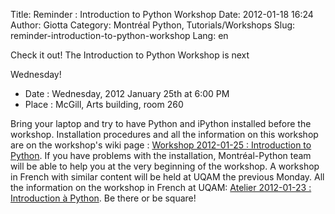 Title: Reminder : Introduction to Python Workshop
Date: 2012-01-18 16:24
Author: Giotta
Category: Montréal Python, Tutorials/Workshops
Slug: reminder-introduction-to-python-workshop
Lang: en

<!--:en-->Check it out! The Introduction to Python Workshop is next
Wednesday!

-   Date : Wednesday, 2012 January 25th at 6:00 PM
-   Place : McGill, Arts building, room 260

Bring your laptop and try to have Python and iPython installed before
the workshop. Installation procedures and all the information on this
workshop are on the workshop's wiki page : [Workshop 2012-01-25 :
Introduction to Python][]. If you have problems with the installation,
Montréal-Python team will be able to help you at the very beginning of
the workshop. A workshop in French with similar content will be held at
UQAM the previous Monday. All the information on the workshop in French
at UQAM: [Atelier 2012-01-23 : Introduction à Python][]. Be there or be
square!

  [Workshop 2012-01-25 : Introduction to Python]: http://montrealpython.org/r/projects/workshops/wiki/2012-01-25
  [Atelier 2012-01-23 : Introduction à Python]: http://montrealpython.org/r/projects/workshops/wiki/2012-01-23
